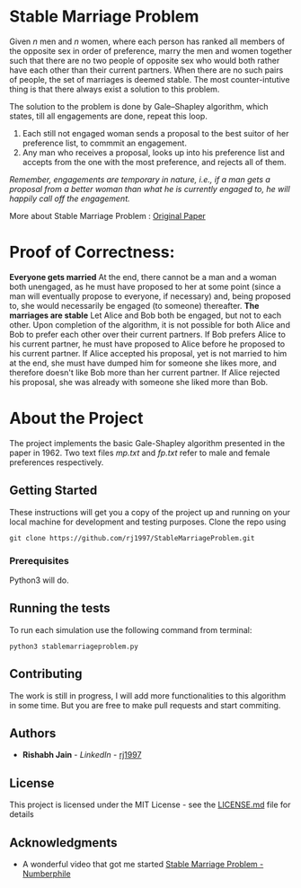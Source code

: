 

# Stable Marriage Problem

Given *n* men and *n* women, where each person has ranked all members of the opposite sex in order of preference, marry the men and women together such that there are no two people of opposite sex who would both rather have each other than their current partners. When there are no such pairs of people, the set of marriages is deemed stable. The most counter-intutive thing is that there always exist a solution to this problem.

The solution to the problem is done by Gale–Shapley algorithm, which states, till all engagements are done, repeat this loop.
1. Each still not engaged woman sends a proposal to the best suitor of her preference list, to commmit an engagement.
2. Any man who receives a proposal, looks up into his preference list and accepts from the one with the most preference, and rejects all of them.

*Remember, engagements are temporary in nature, i.e., if a man gets a proposal from a better woman than what he is currently engaged to, he will happily call off the engagement.*

More about Stable Marriage Problem : [Original Paper](pages.cs.wisc.edu/~cs787-1/GaleShapley.pdf)

# Proof of Correctness:
**Everyone gets married** 
    At the end, there cannot be a man and a woman both unengaged, as he must have proposed to her at some point (since a man will eventually propose to everyone, if necessary) and, being proposed to, she would necessarily be engaged (to someone) thereafter.
**The marriages are stable** 
    Let Alice and Bob both be engaged, but not to each other. Upon completion of the algorithm, it is not possible for both Alice and Bob to prefer each other over their current partners. If Bob prefers Alice to his current partner, he must have proposed to Alice before he proposed to his current partner. If Alice accepted his proposal, yet is not married to him at the end, she must have dumped him for someone she likes more, and therefore doesn't like Bob more than her current partner. If Alice rejected his proposal, she was already with someone she liked more than Bob.

# About the Project
The project implements the basic Gale-Shapley algorithm presented in the paper in 1962. Two text files *mp.txt* and *fp.txt* refer to male and female preferences respectively.
 
## Getting Started

These instructions will get you a copy of the project up and running on your local machine for development and testing purposes.
Clone the repo using 
```
git clone https://github.com/rj1997/StableMarriageProblem.git
```

### Prerequisites

Python3 will do.

## Running the tests

To run each simulation use the following command from terminal:

```
python3 stablemarriageproblem.py
```

## Contributing

The work is still in progress, I will add more functionalities to this algorithm in some time.
But you are free to make pull requests and start commiting.


## Authors

* **Rishabh Jain** - *LinkedIn* - [rj1997](https://www.linkedin.com/in/rj1997/)


## License

This project is licensed under the MIT License - see the [LICENSE.md](LICENSE.md) file for details

## Acknowledgments

* A wonderful video that got me started [Stable Marriage Problem - Numberphile](https://www.youtube.com/watch?v=Qcv1IqHWAzg)


